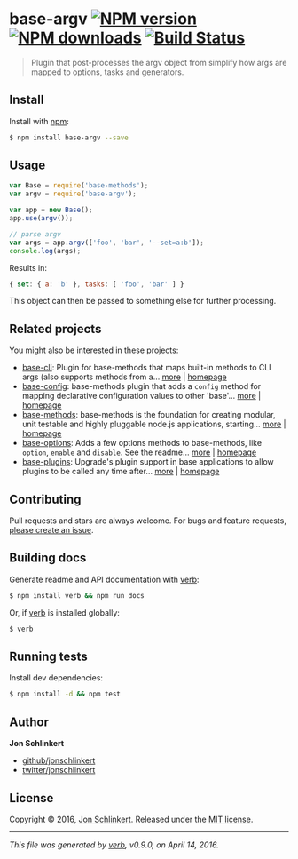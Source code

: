 # base-argv [![NPM version](https://img.shields.io/npm/v/base-argv.svg?style=flat)](https://www.npmjs.com/package/base-argv) [![NPM downloads](https://img.shields.io/npm/dm/base-argv.svg?style=flat)](https://npmjs.org/package/base-argv) [![Build Status](https://img.shields.io/travis/node-base/base-argv.svg?style=flat)](https://travis-ci.org/node-base/base-argv)

> Plugin that post-processes the argv object from simplify how args are mapped to options, tasks and generators.

## Install

Install with [npm](https://www.npmjs.com/):

```sh
$ npm install base-argv --save
```

## Usage

```js
var Base = require('base-methods');
var argv = require('base-argv');

var app = new Base();
app.use(argv());

// parse argv
var args = app.argv(['foo', 'bar', '--set=a:b']);
console.log(args);
```

Results in:

```js
{ set: { a: 'b' }, tasks: [ 'foo', 'bar' ] }
```

This object can then be passed to something else for further processing.

## Related projects

You might also be interested in these projects:

* [base-cli](https://www.npmjs.com/package/base-cli): Plugin for base-methods that maps built-in methods to CLI args (also supports methods from a… [more](https://www.npmjs.com/package/base-cli) | [homepage](https://github.com/node-base/base-cli)
* [base-config](https://www.npmjs.com/package/base-config): base-methods plugin that adds a `config` method for mapping declarative configuration values to other 'base'… [more](https://www.npmjs.com/package/base-config) | [homepage](https://github.com/node-base/base-config)
* [base-methods](https://www.npmjs.com/package/base-methods): base-methods is the foundation for creating modular, unit testable and highly pluggable node.js applications, starting… [more](https://www.npmjs.com/package/base-methods) | [homepage](https://github.com/jonschlinkert/base-methods)
* [base-options](https://www.npmjs.com/package/base-options): Adds a few options methods to base-methods, like `option`, `enable` and `disable`. See the readme… [more](https://www.npmjs.com/package/base-options) | [homepage](https://github.com/jonschlinkert/base-options)
* [base-plugins](https://www.npmjs.com/package/base-plugins): Upgrade's plugin support in base applications to allow plugins to be called any time after… [more](https://www.npmjs.com/package/base-plugins) | [homepage](https://github.com/node-base/base-plugins)

## Contributing

Pull requests and stars are always welcome. For bugs and feature requests, [please create an issue](https://github.com/jonschlinkert/base-argv/issues/new).

## Building docs

Generate readme and API documentation with [verb](https://github.com/verbose/verb):

```sh
$ npm install verb && npm run docs
```

Or, if [verb](https://github.com/verbose/verb) is installed globally:

```sh
$ verb
```

## Running tests

Install dev dependencies:

```sh
$ npm install -d && npm test
```

## Author

**Jon Schlinkert**

* [github/jonschlinkert](https://github.com/jonschlinkert)
* [twitter/jonschlinkert](http://twitter.com/jonschlinkert)

## License

Copyright © 2016, [Jon Schlinkert](https://github.com/jonschlinkert).
Released under the [MIT license](https://github.com/node-base/base-argv/blob/master/LICENSE).

***

_This file was generated by [verb](https://github.com/verbose/verb), v0.9.0, on April 14, 2016._